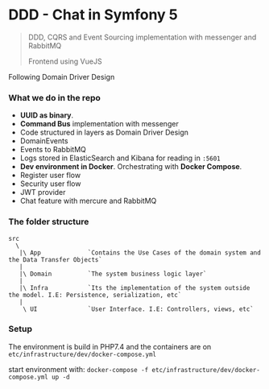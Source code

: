 DDD - Chat in Symfony 5
==============

> DDD, CQRS and Event Sourcing implementation with messenger and RabbitMQ
>
> Frontend using VueJS

Following Domain Driver Design 

### What we do in the repo

   - **UUID as binary**.
   - **Command Bus** implementation with messenger
   - Code structured in layers as Domain Driver Design
   - DomainEvents
   - Events to RabbitMQ
   - Logs stored in ElasticSearch and Kibana for reading in `:5601`
   - **Dev environment in Docker**. Orchestrating with **Docker Compose**.
   - Register user flow
   - Security user flow
   - JWT provider
   - Chat feature with mercure and RabbitMQ

### The folder structure 

    src
      \
       |\ App             `Contains the Use Cases of the domain system and the Data Transfer Objects`
       |
       |\ Domain          `The system business logic layer`
       |
       |\ Infra           `Its the implementation of the system outside the model. I.E: Persistence, serialization, etc`
       |
        \ UI              `User Interface. I.E: Controllers, views, etc`


### Setup

The environment is build in PHP7.4 and the containers are on `etc/infrastructure/dev/docker-compose.yml`

start environment with: `docker-compose -f etc/infrastructure/dev/docker-compose.yml up -d`
